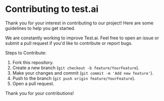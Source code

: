 # Contributing to test.ai

Thank you for your interest in contributing to our project! Here are some guidelines to help you get started.

We are constantly working to improve Test.ai. Feel free to open an issue or submit a pull request if you'd like to contribute or report bugs.

Steps to Contribute:

1. Fork this repository.
2. Create a new branch (`git checkout -b feature/YourFeature`).
3. Make your changes and commit (`git commit -m 'Add new feature'`).
4. Push to the branch (`git push origin feature/YourFeature`).
5. Open a pull request.

Thank you for your contributions!
